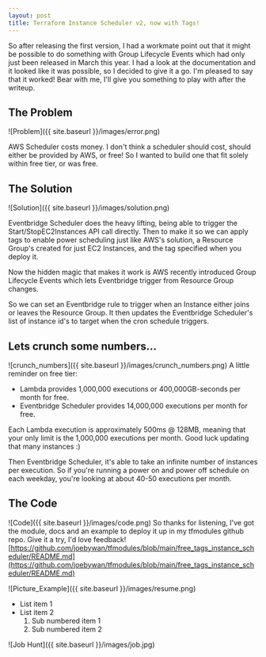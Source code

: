 ```yaml
---
layout: post
title: Terraform Instance Scheduler v2, now with Tags!
---
```


So after releasing the first version, I had a workmate point out that it might be possible to do something with Group Lifecycle Events which had only just been released in March this year.  I had a look at the documentation and it looked like it was possible, so I decided to give it a go.  I'm pleased to say that it worked!  Bear with me, I'll give you something to play with after the writeup.

## The Problem

![Problem]({{ site.baseurl }}/images/error.png)

AWS Scheduler costs money.  I don't think a scheduler should cost, should either be provided by AWS, or free!  So I wanted to build one that fit solely within free tier, or was free.

## The Solution

![Solution]({{ site.baseurl }}/images/solution.png)

Eventbridge Scheduler does the heavy lifting, being able to trigger the Start/StopEC2Instances API call directly.  Then to make it so we can apply tags to enable power scheduling just like AWS's solution, a Resource Group's created for just EC2 Instances, and the tag specified when you deploy it.

Now the hidden magic that makes it work is AWS recently introduced Group Lifecycle Events which lets Eventbridge trigger from Resource Group changes.

So we can set an Eventbridge rule to trigger when an Instance either joins or leaves the Resource Group.  It then updates the Eventbridge Scheduler's list of instance id's to target when the cron schedule triggers.

## Lets crunch some numbers...
![crunch_numbers]({{ site.baseurl }}/images/crunch_numbers.png)
A little reminder on free tier:

* Lambda provides 1,000,000 executions or 400,000GB-seconds per month for free.
* Eventbridge Scheduler provides 14,000,000 executions per month for free.

Each Lambda execution is approximately 500ms @ 128MB, meaning that your only limit is the 1,000,000 executions per month.  Good luck updating that many instances :)

Then Eventbridge Scheduler, it's able to take an infinite number of instances per execution.  So if you're running a power on and power off schedule on each weekday, you're looking at about 40-50 executions per month.

## The Code
![Code]({{ site.baseurl }}/images/code.png)
So thanks for listening, I've got the module, docs and an example to deploy it up in my tfmodules github repo.  Give it a try, I'd love feedback! 
[https://github.com/joebywan/tfmodules/blob/main/free_tags_instance_scheduler/README.md](https://github.com/joebywan/tfmodules/blob/main/free_tags_instance_scheduler/README.md)


![Picture_Example]({{ site.baseurl }}/images/resume.png)

- List item 1
- List item 2
    1. Sub numbered item 1
    1. Sub numbered item 2

![Job Hunt]({{ site.baseurl }}/images/job.jpg)
